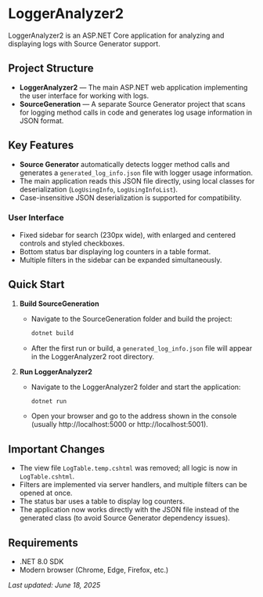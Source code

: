 # LoggerAnalyzer2

LoggerAnalyzer2 is an ASP.NET Core application for analyzing and displaying logs with Source Generator support.

## Project Structure

- **LoggerAnalyzer2** — The main ASP.NET web application implementing the user interface for working with logs.
- **SourceGeneration** — A separate Source Generator project that scans for logging method calls in code and generates log usage information in JSON format.

## Key Features

- **Source Generator** automatically detects logger method calls and generates a `generated_log_info.json` file with logger usage information.
- The main application reads this JSON file directly, using local classes for deserialization (`LogUsingInfo`, `LogUsingInfoList`).
- Case-insensitive JSON deserialization is supported for compatibility.

### User Interface
- Fixed sidebar for search (230px wide), with enlarged and centered controls and styled checkboxes.
- Bottom status bar displaying log counters in a table format.
- Multiple filters in the sidebar can be expanded simultaneously.

## Quick Start

1. **Build SourceGeneration**
   - Navigate to the SourceGeneration folder and build the project:
     ```sh
     dotnet build
     ```
   - After the first run or build, a `generated_log_info.json` file will appear in the LoggerAnalyzer2 root directory.

2. **Run LoggerAnalyzer2**
   - Navigate to the LoggerAnalyzer2 folder and start the application:
     ```sh
     dotnet run
     ```
   - Open your browser and go to the address shown in the console (usually http://localhost:5000 or http://localhost:5001).

## Important Changes

- The view file `LogTable.temp.cshtml` was removed; all logic is now in `LogTable.cshtml`.
- Filters are implemented via server handlers, and multiple filters can be opened at once.
- The status bar uses a table to display log counters.
- The application now works directly with the JSON file instead of the generated class (to avoid Source Generator dependency issues).

## Requirements
- .NET 8.0 SDK
- Modern browser (Chrome, Edge, Firefox, etc.)

_Last updated: June 18, 2025_

